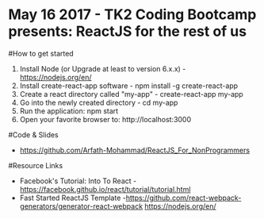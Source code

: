 # May 16 2017 - TK2 Coding Bootcamp presents: ReactJS for the rest of us

#How to get started
1) Install Node (or Upgrade at least to version 6.x.x) - https://nodejs.org/en/
2) Install create-react-app software - npm install -g create-react-app
3) Create a react directory called "my-app" - create-react-app my-app
4) Go into the newly created directory - cd my-app 
5) Run the application: npm start
6) Open your favorite browser to: http://localhost:3000


#Code & Slides
- https://github.com/Arfath-Mohammad/ReactJS_For_NonProgrammers

#Resource Links

- Facebook's Tutorial: Into To React - https://facebook.github.io/react/tutorial/tutorial.html 
- Fast Started ReactJS Template -https://github.com/react-webpack-generators/generator-react-webpack https://nodejs.org/en/
